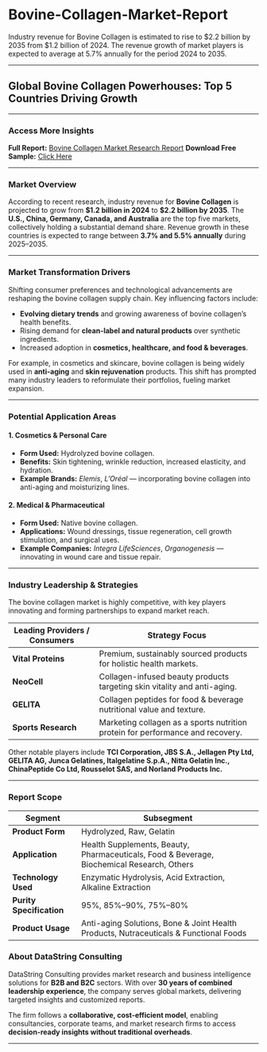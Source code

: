 # Bovine-Collagen-Market-Report

Industry revenue for Bovine Collagen is estimated to rise to $2.2 billion by 2035 from $1.2 billion of 2024. The revenue growth of market players is expected to average at 5.7% annually for the period 2024 to 2035.

---

## **Global Bovine Collagen Powerhouses: Top 5 Countries Driving Growth**

---

### **Access More Insights**

**Full Report:** [Bovine Collagen Market Research Report](https://datastringconsulting.com/industry-analysis/bovine-collagen-market-research-report)
**Download Free Sample:** [Click Here](https://datastringconsulting.com/downloadsample/bovine-collagen-market-research-report)

---

### **Market Overview**

According to recent research, industry revenue for **Bovine Collagen** is projected to grow from **\$1.2 billion in 2024** to **\$2.2 billion by 2035**.
The **U.S., China, Germany, Canada, and Australia** are the top five markets, collectively holding a substantial demand share. Revenue growth in these countries is expected to range between **3.7% and 5.5% annually** during 2025–2035.

---

### **Market Transformation Drivers**

Shifting consumer preferences and technological advancements are reshaping the bovine collagen supply chain. Key influencing factors include:

* **Evolving dietary trends** and growing awareness of bovine collagen’s health benefits.
* Rising demand for **clean-label and natural products** over synthetic ingredients.
* Increased adoption in **cosmetics, healthcare, and food & beverages**.

For example, in cosmetics and skincare, bovine collagen is being widely used in **anti-aging** and **skin rejuvenation** products. This shift has prompted many industry leaders to reformulate their portfolios, fueling market expansion.

---

### **Potential Application Areas**

#### **1. Cosmetics & Personal Care**

* **Form Used:** Hydrolyzed bovine collagen.
* **Benefits:** Skin tightening, wrinkle reduction, increased elasticity, and hydration.
* **Example Brands:** *Elemis*, *L’Oréal* — incorporating bovine collagen into anti-aging and moisturizing lines.

#### **2. Medical & Pharmaceutical**

* **Form Used:** Native bovine collagen.
* **Applications:** Wound dressings, tissue regeneration, cell growth stimulation, and surgical uses.
* **Example Companies:** *Integra LifeSciences*, *Organogenesis* — innovating in wound care and tissue repair.

---

### **Industry Leadership & Strategies**

The bovine collagen market is highly competitive, with key players innovating and forming partnerships to expand market reach.

| **Leading Providers / Consumers** | **Strategy Focus**                                                             |
| --------------------------------- | ------------------------------------------------------------------------------ |
| **Vital Proteins**                | Premium, sustainably sourced products for holistic health markets.             |
| **NeoCell**                       | Collagen-infused beauty products targeting skin vitality and anti-aging.       |
| **GELITA**                        | Collagen peptides for food & beverage nutritional value and texture.           |
| **Sports Research**               | Marketing collagen as a sports nutrition protein for performance and recovery. |

Other notable players include **TCI Corporation, JBS S.A., Jellagen Pty Ltd, GELITA AG, Junca Gelatines, Italgelatine S.p.A., Nitta Gelatin Inc., ChinaPeptide Co Ltd, Rousselot SAS, and Norland Products Inc.**

---

### **Report Scope**

| **Segment**              | **Subsegment**                                                                             |
| ------------------------ | ------------------------------------------------------------------------------------------ |
| **Product Form**         | Hydrolyzed, Raw, Gelatin                                                                   |
| **Application**          | Health Supplements, Beauty, Pharmaceuticals, Food & Beverage, Biochemical Research, Others |
| **Technology Used**      | Enzymatic Hydrolysis, Acid Extraction, Alkaline Extraction                                 |
| **Purity Specification** | 95%, 85%–90%, 75%–80%                                                                      |
| **Product Usage**        | Anti-aging Solutions, Bone & Joint Health Products, Nutraceuticals & Functional Foods      |



### **About DataString Consulting**

DataString Consulting provides market research and business intelligence solutions for **B2B and B2C** sectors. With over **30 years of combined leadership experience**, the company serves global markets, delivering targeted insights and customized reports.

The firm follows a **collaborative, cost-efficient model**, enabling consultancies, corporate teams, and market research firms to access **decision-ready insights without traditional overheads**.

---
